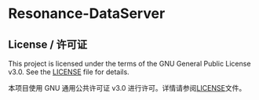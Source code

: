 # Resonance-DataServer

## License / 许可证

This project is licensed under the terms of the GNU General Public License v3.0. See the [LICENSE](LICENSE) file for details.

本项目使用 GNU 通用公共许可证 v3.0 进行许可。详情请参阅[LICENSE](LICENSE)文件。
